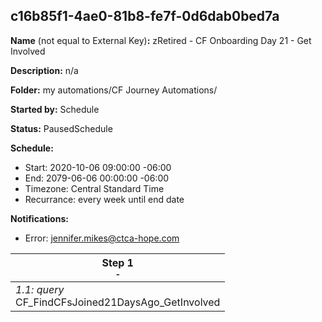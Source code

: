 ## c16b85f1-4ae0-81b8-fe7f-0d6dab0bed7a

**Name** (not equal to External Key)**:** zRetired - CF Onboarding Day 21 - Get Involved

**Description:** n/a

**Folder:** my automations/CF Journey Automations/

**Started by:** Schedule

**Status:** PausedSchedule

**Schedule:**

* Start: 2020-10-06 09:00:00 -06:00
* End: 2079-06-06 00:00:00 -06:00
* Timezone: Central Standard Time
* Recurrance: every week until end date

**Notifications:**

* Error: jennifer.mikes@ctca-hope.com

| Step 1<br>_<small>-</small>_ |
| --- |
| _1.1: query_<br>CF_FindCFsJoined21DaysAgo_GetInvolved |
